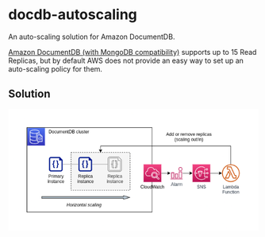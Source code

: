 # docdb-autoscaling

An auto-scaling solution for Amazon DocumentDB.

[Amazon DocumentDB (with MongoDB compatibility)](https://aws.amazon.com/documentdb/) supports up to 15 Read Replicas, but by default AWS does not provide an easy way to set up an auto-scaling policy for them.

## Solution

![Architecture diagram](./assets/diagram.png)
